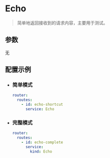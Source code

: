 # Echo

> 简单地返回接收到的请求内容，主要用于测试。

## 参数

无

## 配置示例

- ### 简单模式

    ```yaml
    router:
      routes:
        - id: echo-shortcut
          service: Echo
    ```

- ### 完整模式

    ```yaml
    router:
      routes:
        - id: echo-complete
          service: 
            kind: Echo
    ```